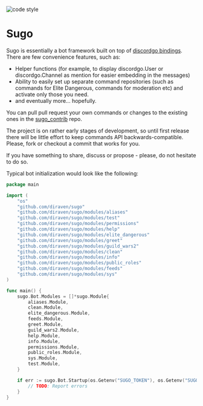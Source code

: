 ![code style](https://goreportcard.com/badge/github.com/diraven/sugo)

# Sugo

Sugo is essentially a bot framework built on top of [discordgo bindings](https://github.com/bwmarrin/discordgo). There are few convenience features, such as:

- Helper functions (for example, to display discordgo.User or discordgo.Channel as mention for easier embedding in the messages)
- Ability to easily set up separate command repositories (such as commands for Elite Dangerous, commands for moderation etc) and activate only those you need.
- and eventually more... hopefully.

You can pull pull request your own commands or changes to the existing ones in the [sugo_contrib](https://github.com/diraven/sugo_contrib) repo.

The project is on rather early stages of development, so until first release there will be little effort to keep commands API backwards-compatible. Please, fork or checkout a commit that works for you.

If you have something to share, discuss or propose - please, do not hesitate to do so.

Typical bot initialization would look like the following:

```go
package main

import (
	"os"
	"github.com/diraven/sugo"
	"github.com/diraven/sugo/modules/aliases"
	"github.com/diraven/sugo/modules/test"
	"github.com/diraven/sugo/modules/permissions"
	"github.com/diraven/sugo/modules/help"
	"github.com/diraven/sugo/modules/elite_dangerous"
	"github.com/diraven/sugo/modules/greet"
	"github.com/diraven/sugo/modules/guild_wars2"
	"github.com/diraven/sugo/modules/clean"
	"github.com/diraven/sugo/modules/info"
	"github.com/diraven/sugo/modules/public_roles"
	"github.com/diraven/sugo/modules/feeds"
	"github.com/diraven/sugo/modules/sys"
)

func main() {
	sugo.Bot.Modules = []*sugo.Module{
		aliases.Module,
		clean.Module,
		elite_dangerous.Module,
		feeds.Module,
		greet.Module,
		guild_wars2.Module,
		help.Module,
		info.Module,
		permissions.Module,
		public_roles.Module,
		sys.Module,
		test.Module,
	}

	if err := sugo.Bot.Startup(os.Getenv("SUGO_TOKEN"), os.Getenv("SUGO_ROOT_UID")); err != nil {
		// TODO: Report errors
	}
}
```
